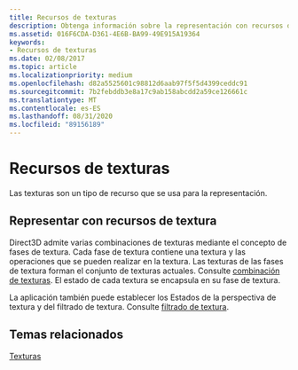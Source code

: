 ```yaml
---
title: Recursos de texturas
description: Obtenga información sobre la representación con recursos de texturas de Direct3D y cómo admitir varias combinaciones de texturas mediante fases de textura.
ms.assetid: 016F6CDA-D361-4E6B-BA99-49E915A19364
keywords:
- Recursos de texturas
ms.date: 02/08/2017
ms.topic: article
ms.localizationpriority: medium
ms.openlocfilehash: d82a5525601c98812d6aab97f5f5d4399ceddc91
ms.sourcegitcommit: 7b2febddb3e8a17c9ab158abcdd2a59ce126661c
ms.translationtype: MT
ms.contentlocale: es-ES
ms.lasthandoff: 08/31/2020
ms.locfileid: "89156189"
---
```

# <a name="texture-resources"></a>Recursos de texturas


Las texturas son un tipo de recurso que se usa para la representación.

## <a name="span-idrendering_with_texture_resourcesspanspan-idrendering_with_texture_resourcesspanspan-idrendering_with_texture_resourcesspanrendering-with-texture-resources"></a><span id="Rendering_with_Texture_Resources"></span><span id="rendering_with_texture_resources"></span><span id="RENDERING_WITH_TEXTURE_RESOURCES"></span>Representar con recursos de textura


Direct3D admite varias combinaciones de texturas mediante el concepto de fases de textura. Cada fase de textura contiene una textura y las operaciones que se pueden realizar en la textura. Las texturas de las fases de textura forman el conjunto de texturas actuales. Consulte [combinación de texturas](texture-blending.md). El estado de cada textura se encapsula en su fase de textura.

La aplicación también puede establecer los Estados de la perspectiva de textura y del filtrado de textura. Consulte [filtrado de textura](texture-filtering.md).

## <a name="span-idrelated-topicsspanrelated-topics"></a><span id="related-topics"></span>Temas relacionados


[Texturas](textures.md)

 

 




